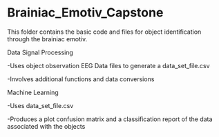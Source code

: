 # Brainiac_Emotiv_Capstone

This folder contains the basic code and files for object identification through the brainiac emotiv.


Data Signal Processing

-Uses object observation EEG Data files to generate a data_set_file.csv

-Involves additional functions and data conversions


Machine Learning

-Uses data_set_file.csv 

-Produces a plot confusion matrix and a classification report of the data associated with the objects
